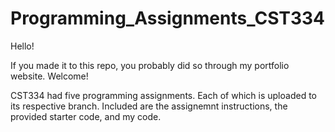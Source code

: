 # Programming_Assignments_CST334
Hello!

If you made it to this repo, you probably did so through my portfolio website. Welcome!

CST334 had five programming assignments. Each of which is uploaded to its respective branch. Included are the assignemnt instructions, the provided starter code, and my code.
